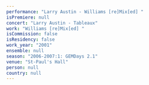 ```yaml
---
performance: "Larry Austin - Williams [re]Mix[ed] "
isPremiere: null
concert: "Larry Austin - Tableaux"
work: "Williams [re]Mix[ed] "
isCommission: false
isResidency: false
work_year: "2001"
ensemble: null
season: "2006-2007:1: GEMDays 2.1"
venue: "St-Paul's Hall"
person: null
country: null
---
```


